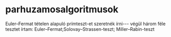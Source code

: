 # parhuzamosalgoritmusok
Euler–Fermat tételen alapuló prímteszt-et szeretnék írni---
végül három féle tesztet írtam: Euler–Fermat;Solovay–Strassen-teszt; Miller–Rabin-teszt

